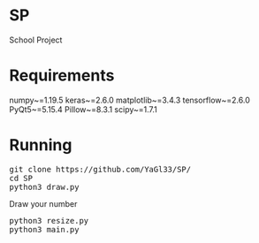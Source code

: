 # SP
School Project
# Requirements
numpy~=1.19.5
keras~=2.6.0
matplotlib~=3.4.3
tensorflow~=2.6.0
PyQt5~=5.15.4
Pillow~=8.3.1
scipy~=1.7.1
# Running
<pre>
git clone https://github.com/YaGl33/SP/
cd SP
python3 draw.py
</pre>
Draw your number
<pre>
python3 resize.py
python3 main.py
</pre>
